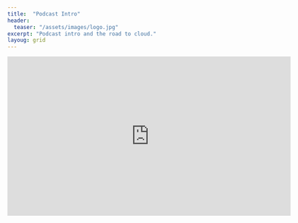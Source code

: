 ```yaml
---
title:  "Podcast Intro"
header:
  teaser: "/assets/images/logo.jpg"
excerpt: "Podcast intro and the road to cloud."
layoug: grid
---
```


<iframe width="640" height="360" src="https://audio.com/almir-banjanovic/audio/podcast-intro-outro" frameborder="0"></iframe>
